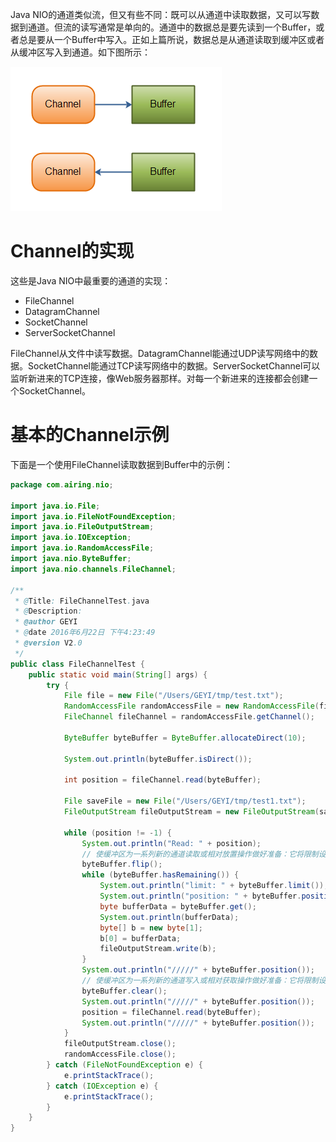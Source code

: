 Java NIO的通道类似流，但又有些不同：既可以从通道中读取数据，又可以写数据到通道。但流的读写通常是单向的。通道中的数据总是要先读到一个Buffer，或者总是要从一个Buffer中写入。正如上篇所说，数据总是从通道读取到缓冲区或者从缓冲区写入到通道。如下图所示：

![ChannelBuffer](../image/Java/JavaNIO/ChannelBuffer.png)

# Channel的实现
这些是Java NIO中最重要的通道的实现：
- FileChannel
- DatagramChannel
- SocketChannel
- ServerSocketChannel

FileChannel从文件中读写数据。DatagramChannel能通过UDP读写网络中的数据。SocketChannel能通过TCP读写网络中的数据。ServerSocketChannel可以监听新进来的TCP连接，像Web服务器那样。对每一个新进来的连接都会创建一个SocketChannel。

# 基本的Channel示例
下面是一个使用FileChannel读取数据到Buffer中的示例：
```java
package com.airing.nio;

import java.io.File;
import java.io.FileNotFoundException;
import java.io.FileOutputStream;
import java.io.IOException;
import java.io.RandomAccessFile;
import java.nio.ByteBuffer;
import java.nio.channels.FileChannel;

/**
 * @Title: FileChannelTest.java
 * @Description:
 * @author GEYI
 * @date 2016年6月22日 下午4:23:49
 * @version V2.0
 */
public class FileChannelTest {
    public static void main(String[] args) {
        try {
            File file = new File("/Users/GEYI/tmp/test.txt");
            RandomAccessFile randomAccessFile = new RandomAccessFile(file, "rw");
            FileChannel fileChannel = randomAccessFile.getChannel();

            ByteBuffer byteBuffer = ByteBuffer.allocateDirect(10);

            System.out.println(byteBuffer.isDirect());

            int position = fileChannel.read(byteBuffer);

            File saveFile = new File("/Users/GEYI/tmp/test1.txt");
            FileOutputStream fileOutputStream = new FileOutputStream(saveFile);

            while (position != -1) {
                System.out.println("Read: " + position);
                // 使缓冲区为一系列新的通道读取或相对放置操作做好准备：它将限制设置为当前位置，然后将位置设置为 0
                byteBuffer.flip();
                while (byteBuffer.hasRemaining()) {
                    System.out.println("limit: " + byteBuffer.limit());
                    System.out.println("position: " + byteBuffer.position());
                    byte bufferData = byteBuffer.get();
                    System.out.println(bufferData);
                    byte[] b = new byte[1];
                    b[0] = bufferData;
                    fileOutputStream.write(b);
                }
                System.out.println("/////" + byteBuffer.position());
                // 使缓冲区为一系列新的通道写入或相对获取操作做好准备：它将限制设置为容量大小，将位置设置为 0
                byteBuffer.clear();
                System.out.println("/////" + byteBuffer.position());
                position = fileChannel.read(byteBuffer);
                System.out.println("/////" + byteBuffer.position());
            }
            fileOutputStream.close();
            randomAccessFile.close();
        } catch (FileNotFoundException e) {
            e.printStackTrace();
        } catch (IOException e) {
            e.printStackTrace();
        }
    }
}
```